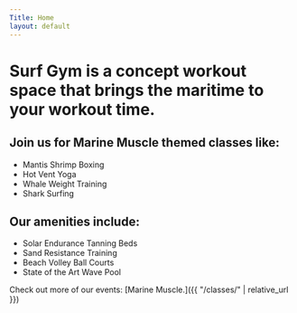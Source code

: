 ```yaml
---
Title: Home
layout: default
---
```

# Surf Gym is a concept workout space that brings the maritime to your workout time.

## Join us for Marine Muscle themed classes like:
- Mantis Shrimp Boxing
- Hot Vent Yoga
- Whale Weight Training
- Shark Surfing

## Our amenities include:
- Solar Endurance Tanning Beds
- Sand Resistance Training
- Beach Volley Ball Courts
- State of the Art Wave Pool

Check out more of our events: [Marine Muscle.]({{ "/classes/" | relative_url }})

